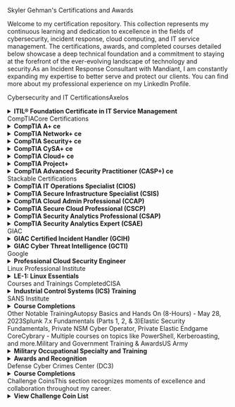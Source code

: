 Skyler Gehman's Certifications and Awards

Welcome to my certification repository. This collection represents my continuous learning and dedication to excellence in the fields of cybersecurity, incident response, cloud computing, and IT service management. The certifications, awards, and completed courses detailed below showcase a deep technical foundation and a commitment to staying at the forefront of the ever-evolving landscape of technology and security.As an Incident Response Consultant with Mandiant, I am constantly expanding my expertise to better serve and protect our clients. You can find more about my professional experience on my LinkedIn Profile.

Cybersecurity and IT CertificationsAxelos<details><summary><b>ITIL® Foundation Certificate in IT Service Management</b></summary><ul><li><b>Issued:</b> June 16, 2024</li><li><b>Expires:</b> June 17, 2027</li><li><a href="https://github.com/jcac100/Certifications/blob/main/Axelos/ITIL%20v4.pdf">View Certificate</a></li></ul></details>CompTIACore Certifications<details><summary><b>CompTIA A+ ce</b></summary><ul><li><b>Issued:</b> June 08, 2024</li><li><b>Expires:</b> June 12, 2027</li><li><a href="https://github.com/jcac100/Certifications/blob/main/Comptia/CompTIA%20A%2B%20ce%20certificate.pdf">View Certificate</a></li></ul></details><details><summary><b>CompTIA Network+ ce</b></summary><ul><li><b>Issued:</b> June 12, 2024</li><li><b>Expires:</b> June 12, 2027</li><li><a href="https://github.com/jcac100/Certifications/blob/main/Comptia/CompTIA%20Network%2B%20ce%20certificate.pdf">View Certificate</a></li></ul></details><details><summary><b>CompTIA Security+ ce</b></summary><ul><li><b>Issued:</b> July 26, 2023</li><li><b>Expires:</b> July 26, 2026</li><li><a href="https://github.com/jcac100/Certifications/blob/main/Comptia/CompTIA%20SecurityX%20ce%20certificate.pdf">View Certificate</a></li></ul></details><details><summary><b>CompTIA CySA+ ce</b></summary><ul><li><b>Issued:</b> November 02, 2022</li><li><b>Expires:</b> November 02, 2025</li><li><a href="https://github.com/jcac100/Certifications/blob/main/Comptia/CompTIA%20CySA%2B%20ce%20certificate.pdf">View Certificate</a></li></ul></details><details><summary><b>CompTIA Cloud+ ce</b></summary><ul><li><b>Issued:</b> August 16, 2022</li><li><b>Expires:</b> August 16, 2025</li><li><a href="https://github.com/jcac100/Certifications/blob/main/Comptia/CompTIA%20Cloud%2B%20ce%20certificate.pdf">View Certificate</a></li></ul></details><details><summary><b>CompTIA Project+</b></summary><ul><li><b>Issued:</b> November 30, 2021</li><li><b>Note:</b> This certification does not expire.</li><li><a href="https://github.com/jcac100/Certifications/blob/main/Comptia/CompTIA%20Project%2B%20certificate.pdf">View Certificate</a></li></ul></details><details><summary><b>CompTIA Advanced Security Practitioner (CASP+) ce</b></summary><ul><li><b>Issued:</b> July 26, 2023</li><li><b>Expires:</b> July 26, 2026</li><li><a href="https://github.com/jcac100/Certifications/blob/main/Comptia/CompTIA%20Advanced%20Security%20Practitioner%20(CASP%2B)%20ce%20certificate.pdf">View Certificate</a></li></ul></details>Stackable Certifications<details><summary><b>CompTIA IT Operations Specialist (CIOS)</b></summary><ul><li><b>Issued:</b> June 12, 2024</li><li><a href="https://github.com/jcac100/Certifications/blob/main/Comptia/CompTIA%20IT%20Operations%20Specialist%20%E2%80%93%20CIOS.pdf">View Certificate</a></li></ul></details><details><summary><b>CompTIA Secure Infrastructure Specialist (CSIS)</b></summary><ul><li><b>Issued:</b> June 12, 2024</li><li><a href="https://github.com/jcac100/Certifications/blob/main/Comptia/CompTIA%20Secure%20Infrastructure%20Specialist%20%E2%80%93%20CSIS.pdf">View Certificate</a></li></ul></details><details><summary><b>CompTIA Cloud Admin Professional (CCAP)</b></summary><ul><li><b>Issued:</b> June 12, 2024</li><li><a href="https://github.com/jcac100/Certifications/blob/main/Comptia/CompTIA%20Cloud%20Admin%20Professional%20%E2%80%93%20CCAP.pdf">View Certificate</a></li></ul></details><details><summary><b>CompTIA Secure Cloud Professional (CSCP)</b></summary><ul><li><b>Issued:</b> August 16, 2022</li><li><a href="https://github.com/jcac100/Certifications/blob/main/Comptia/CompTIA%20Secure%20Cloud%20Professional%20%E2%80%93%20CSCP.pdf">View Certificate</a></li></ul></details><details><summary><b>CompTIA Security Analytics Professional (CSAP)</b></summary><ul><li><b>Issued:</b> November 02, 2022</li><li><a href="https://github.com/jcac100/Certifications/blob/main/Comptia/CompTIA%20Security%20Analytics%20Professional%20%E2%80%93%20CSAP.pdf">View Certificate</a></li></ul></details><details><summary><b>CompTIA Security Analytics Expert (CSAE)</b></summary><ul><li><b>Issued:</b> July 26, 2023</li><li><a href="https://github.com/jcac100/Certifications/blob/main/Comptia/CompTIA%20Security%20Analytics%20Expert%20%E2%80%93%20CSAE.pdf">View Certificate</a></li></ul></details>GIAC<details><summary><b>GIAC Certified Incident Handler (GCIH)</b></summary><ul><li><b>Issued:</b> October 11, 2023</li><li><b>Expires:</b> October 31, 2027</li><li><a href="https://github.com/jcac100/Certifications/blob/main/GIAC/GIAC_Certified_Incident_Handler.pdf">View Certificate</a></li></ul></details><details><summary><b>GIAC Cyber Threat Intelligence (GCTI)</b></summary><ul><li><b>Issued:</b> November 9, 2022</li><li><b>Expires:</b> November 30, 2026</li><li>Note: Certificate PDF not in repository yet.</li></ul></details>Google<details><summary><b>Professional Cloud Security Engineer</b></summary><ul><li><b>Issued:</b> May 5, 2024</li><li><b>Expires:</b> May 5, 2027</li><li><a href="https://github.com/jcac100/Certifications/blob/main/Google/ProfessionalCloudSecurityEngineer.pdf">View Certificate</a></li></ul></details>Linux Professional Institute<details><summary><b>LE-1: Linux Essentials</b></summary><ul><li><b>Issued:</b> June 17, 2024</li><li><b>Expires:</b> June 17, 2029</li><li><a href="https://github.com/jcac100/Certifications/blob/main/Linux%20Professional%20Institute/LE-1%20Linux%20Essentials.pdf">View Certificate</a></li></ul></details>Courses and Trainings CompletedCISA<details><summary><b>Industrial Control Systems (ICS) Training</b></summary><ul><li>(401V) ICS Cybersecurity Analysis & Evaluation - Oct 10, 2022</li><li>Industrial Control System Cybersecurity Lab (301L) - Oct 27, 2022</li><li>Virtual Industrial Control Systems Cybersecurity (301V) - Sep 18, 2022</li><li>And 15+ other focused ICS courses.</li></ul></details>SANS Institute<details><summary><b>Course Completions</b></summary><ul><li>SEC504: Hacker Tools, Techniques, and Incident Handling - Sep 30, 2023</li><li>FOR578: Cyber Threat Intelligence - Nov 9, 2022</li><li>ICS515: ICS Visibility, Detection, and Response - Mar 25, 2024</li></ul></details>Other Notable TrainingAutopsy Basics and Hands On (8-Hours) - May 28, 2023Splunk 7.x Fundamentals (Parts 1, 2, & 3)Elastic Security Fundamentals, Private NSM Cyber Operator, Private Elastic Endgame CoreCybrary - Multiple courses on topics like PowerShell, Kerberoasting, and more.Military and Government Training & AwardsUS Army<details><summary><b>Military Occupational Specialty and Training</b></summary><ul><li><b>Joint Cyber Analysis Course (JCAC)</b> - Nov 25, 2019</li><li><b>Cyber Operations Specialist Course</b> - June 23, 2020</li><li><b>Exploitation Analyst Course</b> - May 12, 2023</li></ul></details><details><summary><b>Awards and Recognition</b></summary><ul><li><b>Joint Service Achievement Medal</b> - Aug 11, 2023</li><li><b>Army Commendation Medal</b> - Mar 10, 2023</li><li><b>Army Achievement Medal</b> - Oct 28, 2022</li><li><b>USARCENT Best Cyber Warrior VIII - 1st Place</b> - Oct 2022</li></ul></details>Defense Cyber Crimes Center (DC3)<details><summary><b>Course Completions</b></summary><ul><li>Discovery and Counter-Infiltration (DCI) - Dec 04, 2020</li><li>Introduction to Networks and Computer Hardware (INCH) - July 29, 2022</li></ul></details>Challenge CoinsThis section recognizes moments of excellence and collaboration throughout my career.<details><summary><b>View Challenge Coin List</b></summary><ul><li><b>CSA Gen George:</b> From the 41st Chief of Staff of the US Army, General Randy A. George, for outstanding service.</li><li><b>VCSA Gen Martin:</b> From the Vice Chief of Staff of the US Army, General Joseph M. Martin, for excellence as a Cyber Operations Specialist.</li><li><b>USARPAC:</b> From USARPAC Commander, General Charles Flynn, for excellence in contributing to USARPAC Pacific Pathways.</li><li><b>SEC504:</b> For placing first in the CTF during the SANS Seattle 2023 SEC504 Course.</li><li><b>335th Signal Command:</b> For placing first in the 2022 USARCENT Best Cyber Warrior VIII CTF.</li><li>And many others from joint exercises and collaborations such as Cobra Gold, Keen Edge, and Cyber Congo.</li><li><a href="https://github.com/jcac100/Certifications/blob/main/US%20Army/Challenge%20Coins/README.md">Full List</a></li></ul></details>

